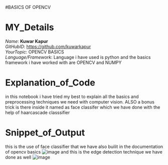 #BASICS OF OPENCV

# MY_Details
  _Name_: **Kuwar Kapur** <br />
  _GitHubID_: https://github.com/kuwarkapur <br />
  _YourTopic_: OPENCV BASICS <br />
  _Language/Framework_: Language i have used is python and the basics framework i have worked with are OPENCV and NUMPY <br />


# Explanation_of_Code
in this notebook i have tried my best to explain all the basics and preprocessing techniques we need with computer vision. 
ALSO a bonus trick is there inside it named as face classifer which we have done with the help of haarcascade classsifier 


# Snippet_of_Output
  this is the use of face classifier that we have also builit in the documentation of opencv basics 
  ![image](https://user-images.githubusercontent.com/60036785/136650825-7da0b2fc-9e48-407e-b40d-01ba163adcb8.png)
  and this is the edge detection technique we have done as well
  ![image](https://user-images.githubusercontent.com/60036785/136650899-6b0c5c7a-8539-4ed9-91ce-062d8cb8cfa3.png)





